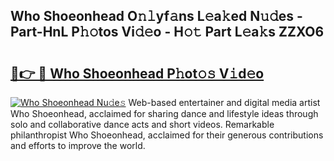 ## Who Shoeonhead O𝚗𝚕yf𝚊ns L𝚎a𝚔ed N𝚞𝚍es - Part-HnL P𝚑𝚘tos Vi𝚍𝚎o - H𝚘𝚝 Part L𝚎a𝚔s ZZXO6

# <h2><a href="http://kfcruvp.oniu.top/?m=Who+Shoeonhead">🔗👉 🔴 Who Shoeonhead P𝚑ot𝚘𝚜 V𝚒d𝚎o</a></h2>

[![Who Shoeonhead Nu𝚍e𝚜](https://i.imgur.com/0qMVB7G.gif)](http://kfcruvp.oniu.top/?m=Who+Shoeonhead)
Web-based entertainer and digital media artist Who Shoeonhead, acclaimed for sharing dance and lifestyle ideas through solo and collaborative dance acts and short videos. Remarkable philanthropist Who Shoeonhead, acclaimed for their generous contributions and efforts to improve the world.  
